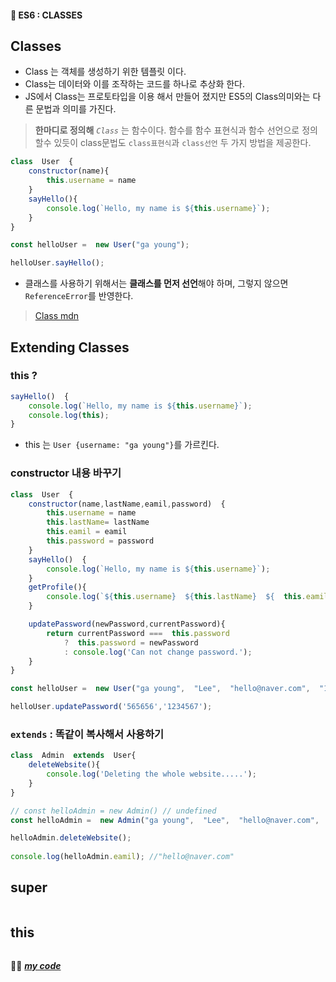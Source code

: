 #### 🎯 ES6 : CLASSES
## Classes
- Class 는 객체를 생성하기 위한 템플릿 이다.
- Class는 데이터와 이를 조작하는 코드를 하나로 추상화 한다.
- JS에서 Class는 프로토타입을 이용 해서 만들어 졌지만 ES5의 Class의미와는 다른 문법과 의미를 가진다.
> **한마디로 정의해**
> *`Class`* 는 함수이다. 함수를 함수 표현식과 함수 선언으로 정의 할수 있듯이
>  class문법도 `class표현식`과 `class선언` 두 가지 방법을 제공한다.

```js
class  User  {
	constructor(name){
		this.username = name
	}
	sayHello(){
		console.log(`Hello, my name is ${this.username}`);
	}
}

const helloUser =  new User("ga young");

helloUser.sayHello();
```
- 클래스를 사용하기 위해서는 **클래스를 먼저 선언**해야 하며, 그렇지 않으면 `ReferenceError`를 반영한다.

>[Class mdn](https://developer.mozilla.org/ko/docs/Web/JavaScript/Reference/Classes)
## Extending Classes
### this ?
```js
sayHello()  {
	console.log(`Hello, my name is ${this.username}`);
	console.log(this);
}
```
- this 는 `User {username: "ga young"}`를 가르킨다.

### constructor 내용 바꾸기
```js
class  User  {
	constructor(name,lastName,eamil,password)  {
		this.username = name
		this.lastName= lastName
		this.eamil = eamil
		this.password = password
	}
	sayHello()  {
		console.log(`Hello, my name is ${this.username}`);
	}
	getProfile(){
		console.log(`${this.username}  ${this.lastName}  ${  this.eamil}  ${  this.password}`);
	}

	updatePassword(newPassword,currentPassword){
		return currentPassword ===  this.password 
			?  this.password = newPassword 
			: console.log('Can not change password.');
	}
}

const helloUser =  new User("ga young",  "Lee",  "hello@naver.com",  "1234567");

helloUser.updatePassword('565656','1234567');

```
### `extends` : 똑같이 복사해서 사용하기 
```js
class  Admin  extends  User{
	deleteWebsite(){
		console.log('Deleting the whole website.....');
	}
}

// const helloAdmin = new Admin() // undefined
const helloAdmin =  new Admin("ga young",  "Lee",  "hello@naver.com",  "1234567",true)

helloAdmin.deleteWebsite();
 
console.log(helloAdmin.eamil); //"hello@naver.com"
```

## super 
```js
```

## this 
```js
```
👍🏿 [***my code***](https://github.com/gay0ung/JS_study/blob/master/ES6/10_CLASSES.html)






